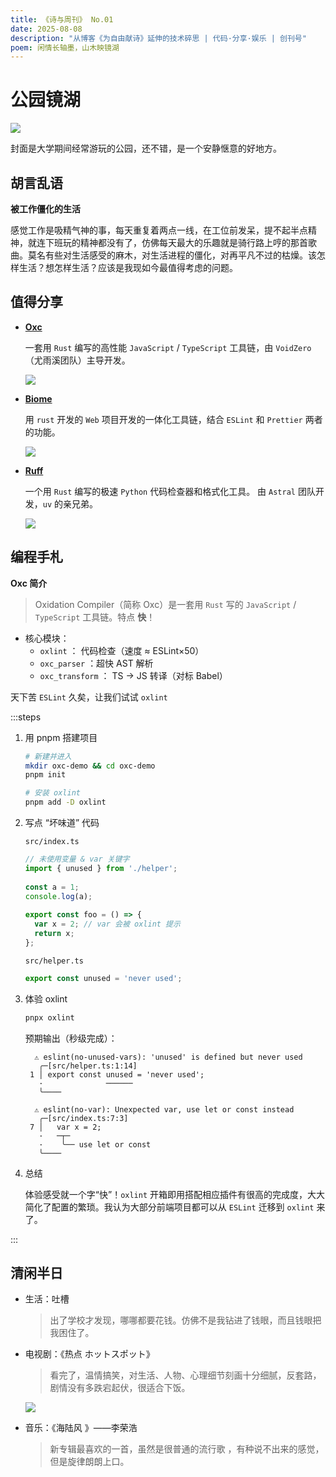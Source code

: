 ```yaml
---
title: 《诗与周刊》 No.01
date: 2025-08-08
description: "从博客《为自由献诗》延伸的技术碎思 | 代码·分享·娱乐 | 创刊号"
poem: 闲情长轴墨，山木映镜湖
---
```


# 公园镜湖 <Badge type="tip" text="闲情长轴墨，山木映镜湖" />

![](http://img.jtao.fun/img/IMG_20220404_094149.jpg-blog.webp)

封面是大学期间经常游玩的公园，还不错，是一个安静惬意的好地方。

## 胡言乱语

**被工作僵化的生活**

感觉工作是吸精气神的事，每天重复着两点一线，在工位前发呆，提不起半点精神，就连下班玩的精神都没有了，仿佛每天最大的乐趣就是骑行路上哼的那首歌曲。莫名有些对生活感受的麻木，对生活进程的僵化，对再平凡不过的枯燥。该怎样生活？想怎样生活？应该是我现如今最值得考虑的问题。



## 值得分享

- [**Oxc**](https://oxc.rsc)

  一套用 `Rust` 编写的高性能 `JavaScript` / `TypeScript` 工具链，由 `VoidZero`（尤雨溪团队）主导开发。

  ![](http://img.jtao.fun/img/oxc.png-blog.webp)

- [**Biome**](https://next.biomejs.dev/)

  用 `rust` 开发的 `Web` 项目开发的一体化工具链，结合 `ESLint` 和 `Prettier` 两者的功能。

  ![](http://img.jtao.fun/img/biome.png-blog.webp)

- [**Ruff**](https://docs.astral.ac.cn/ruff/)

  一个用 `Rust` 编写的极速 `Python` 代码检查器和格式化工具。 由 `Astral` 团队开发，`uv` 的亲兄弟。

  ![](http://img.jtao.fun/img/oxc.png-blog.webp)

## 编程手札

 **Oxc 简介**  

> Oxidation Compiler（简称 Oxc）是一套用 `Rust` 写的 `JavaScript` / `TypeScript`  工具链。特点  **快**！  

- 核心模块： 
  - `oxlint` ： 代码检查（速度 ≈ ESLint×50）  
  - `oxc_parser` ：超快 AST 解析  
  - `oxc_transform` ： TS → JS 转译（对标 Babel）  

天下苦 `ESLint` 久矣，让我们试试 `oxlint` 



:::steps

1. 用 pnpm 搭建项目

   ```bash
   # 新建并进入
   mkdir oxc-demo && cd oxc-demo
   pnpm init

   # 安装 oxlint
   pnpm add -D oxlint 
   ```

2. 写点 “坏味道” 代码

   `src/index.ts`

   ```ts
   // 未使用变量 & var 关键字
   import { unused } from './helper';
    
   const a = 1;
   console.log(a);
    
   export const foo = () => {
     var x = 2; // var 会被 oxlint 提示
     return x;
   };
   ```

   `src/helper.ts`

   ```ts
   export const unused = 'never used';
   ```

3. 体验 oxlint

   ```bash
   pnpx oxlint
   ```

   预期输出（秒级完成）：

   ```
     ⚠ eslint(no-unused-vars): 'unused' is defined but never used
      ╭─[src/helper.ts:1:14]
    1 │ export const unused = 'never used';
      ·              ──────
      ╰────
   
     ⚠ eslint(no-var): Unexpected var, use let or const instead
      ╭─[src/index.ts:7:3]
    7 │   var x = 2;
      ·   ─┬─
      ·    ╰── use let or const
      ╰────
   ```

4. 总结

   体验感受就一个字“快”！`oxlint` 开箱即用搭配相应插件有很高的完成度，大大简化了配置的繁琐。我认为大部分前端项目都可以从 `ESLint` 迁移到 `oxlint` 来了。

:::



## 清闲半日

- 生活：吐槽

  > 出了学校才发现，哪哪都要花钱。仿佛不是我钻进了钱眼，而且钱眼把我困住了。
  
  


- 电视剧：《热点 ホットスポット》

  > 看完了，温情搞笑，对生活、人物、心理细节刻画十分细腻，反套路，剧情没有多跌宕起伏，很适合下饭。

  ![](http://img.jtao.fun/img/Screenshot_2025-08-10-20-10-00-784_com.quark.browser.jpg-blog.webp)

  

- 音乐：《海陆风 》——李荣浩

  > 新专辑最喜欢的一首，虽然是很普通的流行歌 ，有种说不出来的感觉，但是旋律朗朗上口。
